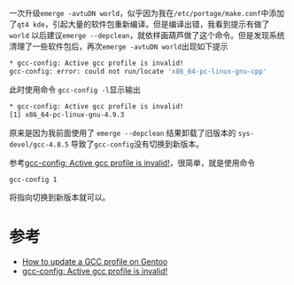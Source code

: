 一次升级`emerge -avtuDN world`，似乎因为我在`/etc/portage/make.conf`中添加了`qt4 kde`，引起大量的软件包重新编译。但是编译出错，我看到提示有做了 `world` 以后建议`emerge --depclean`，就依样画葫芦做了这个命令。但是发现系统清理了一些软件包后，再次`emerge -avtuDN world`出现如下提示

```bash
* gcc-config: Active gcc profile is invalid!
gcc-config: error: could not run/locate 'x86_64-pc-linux-gnu-cpp'
```

此时使用命令 `gcc-config -l`显示输出

```bash
* gcc-config: Active gcc profile is invalid!
[1] x86_64-pc-linux-gnu-4.9.3
```

原来是因为我前面使用了 `emerge --depclean` 结果卸载了旧版本的 `sys-devel/gcc-4.8.5` 导致了`gcc-config`没有切换到新版本。

参考[gcc-config: Active gcc profile is invalid!](https://archives.gentoo.org/gentoo-user/message/9f193b36813b8b5b83faf5bd0cbcfff4)，很简单，就是使用命令

```bash
gcc-config 1
```

将指向切换到新版本就可以。

# 参考

* [How to update a GCC profile on Gentoo](http://www.xaprb.com/blog/2006/06/07/how-to-update-a-gcc-profile-on-gentoo/)
* [gcc-config: Active gcc profile is invalid!](https://forums.gentoo.org/viewtopic-t-755720-start-0.html)
